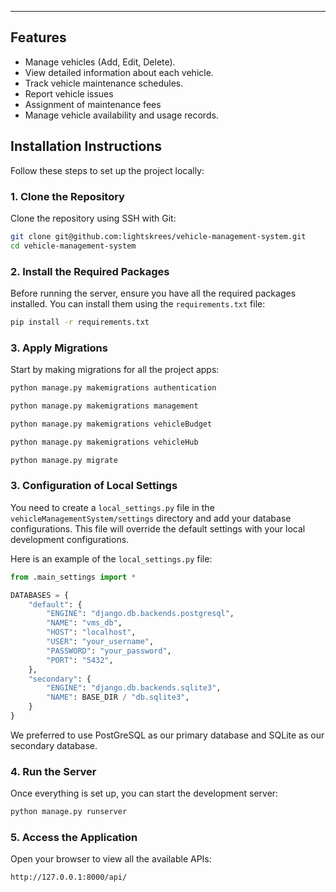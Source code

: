 
---

## Features
- Manage vehicles (Add, Edit, Delete).
- View detailed information about each vehicle.
- Track vehicle maintenance schedules.
- Report vehicle issues
- Assignment of maintenance fees
- Manage vehicle availability and usage records.

## Installation Instructions
Follow these steps to set up the project locally:

### 1. Clone the Repository
Clone the repository using SSH with Git:

```bash
git clone git@github.com:lightskrees/vehicle-management-system.git
cd vehicle-management-system
```

### 2. Install the Required Packages
Before running the server, ensure you have all the required packages installed. You can install them using the `requirements.txt` file:

```bash
pip install -r requirements.txt
```

### 3. Apply Migrations
Start by making migrations for all the project apps:

```bash
python manage.py makemigrations authentication
```
```bash
python manage.py makemigrations management
```
```bash
python manage.py makemigrations vehicleBudget
```
```bash
python manage.py makemigrations vehicleHub
```
```bash
python manage.py migrate
```

### 3. Configuration of Local Settings

You need to create a `local_settings.py` file in the `vehicleManagementSystem/settings` directory and add your database configurations. This file will override the default settings with your local development configurations.

Here is an example of the `local_settings.py` file:
```python
from .main_settings import *

DATABASES = {
    "default": {
        "ENGINE": "django.db.backends.postgresql",
        "NAME": "vms_db",
        "HOST": "localhost",
        "USER": "your_username",
        "PASSWORD": "your_password",
        "PORT": "5432",
    },
    "secondary": {
        "ENGINE": "django.db.backends.sqlite3",
        "NAME": BASE_DIR / "db.sqlite3",
    }
}
```

We preferred to use PostGreSQL as our primary database and SQLite as our secondary database.


### 4. Run the Server
Once everything is set up, you can start the development server:

```bash
python manage.py runserver
```

### 5. Access the Application
Open your browser to view all the available APIs:

```
http://127.0.0.1:8000/api/
```
